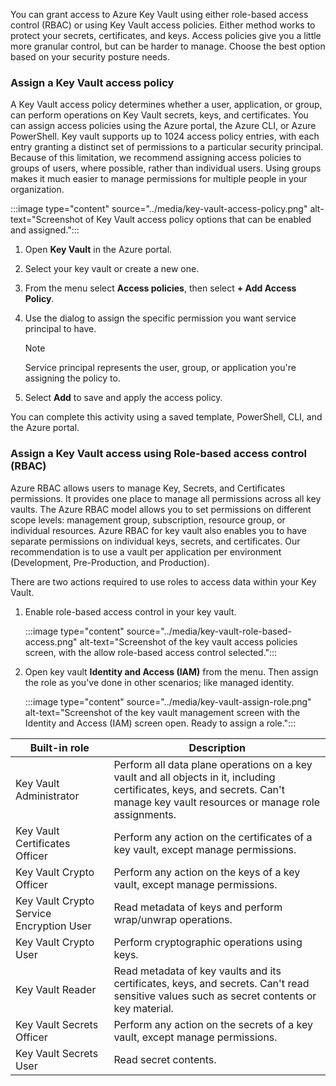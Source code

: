 You can grant access to Azure Key Vault using either role-based access control (RBAC) or using Key Vault access policies. Either method works to protect your secrets, certificates, and keys. Access policies give you a little more granular control, but can be harder to manage. Choose the best option based on your security posture needs.

### Assign a Key Vault access policy

A Key Vault access policy determines whether a user, application, or group, can perform operations on Key Vault secrets, keys, and certificates. You can assign access policies using the Azure portal, the Azure CLI, or Azure PowerShell. Key vault supports up to 1024 access policy entries, with each entry granting a distinct set of permissions to a particular security principal. Because of this limitation, we recommend assigning access policies to groups of users, where possible, rather than individual users. Using groups makes it much easier to manage permissions for multiple people in your organization.

:::image type="content" source="../media/key-vault-access-policy.png" alt-text="Screenshot of Key Vault access policy options that can be enabled and assigned.":::

1. Open **Key Vault** in the Azure portal.
2. Select your key vault or create a new one.
3. From the menu select **Access policies**, then select **+ Add Access Policy**.
4. Use the dialog to assign the specific permission you want service principal to have.
    
   > [!NOTE]
   > Service principal represents the user, group, or application you're assigning the policy to.

5. Select **Add** to save and apply the access policy.

You can complete this activity using a saved template, PowerShell, CLI, and the Azure portal.

### Assign a Key Vault access using Role-based access control (RBAC)

Azure RBAC allows users to manage Key, Secrets, and Certificates permissions. It provides one place to manage all permissions across all key vaults. The Azure RBAC model allows you to set permissions on different scope levels: management group, subscription, resource group, or individual resources. Azure RBAC for key vault also enables you to have separate permissions on individual keys, secrets, and certificates. Our recommendation is to use a vault per application per environment (Development, Pre-Production, and Production).

There are two actions required to use roles to access data within your Key Vault.

1. Enable role-based access control in your key vault.
    
   :::image type="content" source="../media/key-vault-role-based-access.png" alt-text="Screenshot of the key vault access policies screen, with the allow role-based access control selected.":::
    
2. Open key vault **Identity and Access (IAM)** from the menu. Then assign the role as you've done in other scenarios; like managed identity.
    
   :::image type="content" source="../media/key-vault-assign-role.png" alt-text="Screenshot of the key vault management screen with the Identity and Access (IAM) screen open.  Ready to assign a role.":::

| **Built-in role**                        | **Description**                                                                                                                                                                 |
| ---------------------------------------- | ------------------------------------------------------------------------------------------------------------------------------------------------------------------------------- |
| Key Vault Administrator                  | Perform all data plane operations on a key vault and all objects in it, including certificates, keys, and secrets. Can't manage key vault resources or manage role assignments. |
| Key Vault Certificates Officer           | Perform any action on the certificates of a key vault, except manage permissions.                                                                                               |
| Key Vault Crypto Officer                 | Perform any action on the keys of a key vault, except manage permissions.                                                                                                       |
| Key Vault Crypto Service Encryption User | Read metadata of keys and perform wrap/unwrap operations.                                                                                                                       |
| Key Vault Crypto User                    | Perform cryptographic operations using keys.                                                                                                                                    |
| Key Vault Reader                         | Read metadata of key vaults and its certificates, keys, and secrets. Can't read sensitive values such as secret contents or key material.                                       |
| Key Vault Secrets Officer                | Perform any action on the secrets of a key vault, except manage permissions.                                                                                                    |
| Key Vault Secrets User                   | Read secret contents.                                                                                                                                                           |
